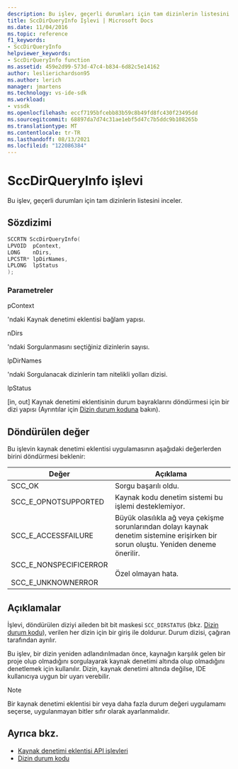 ```yaml
---
description: Bu işlev, geçerli durumları için tam dizinlerin listesini inceler.
title: SccDirQueryInfo Işlevi | Microsoft Docs
ms.date: 11/04/2016
ms.topic: reference
f1_keywords:
- SccDirQueryInfo
helpviewer_keywords:
- SccDirQueryInfo function
ms.assetid: 459e2d99-573d-47c4-b834-6d82c5e14162
author: leslierichardson95
ms.author: lerich
manager: jmartens
ms.technology: vs-ide-sdk
ms.workload:
- vssdk
ms.openlocfilehash: eccf7195bfcebb83b59c8b49fd8fc430f23495dd
ms.sourcegitcommit: 68897da7d74c31ae1ebf5d47c7b5ddc9b108265b
ms.translationtype: MT
ms.contentlocale: tr-TR
ms.lasthandoff: 08/13/2021
ms.locfileid: "122086384"
---
```

# <a name="sccdirqueryinfo-function"></a>SccDirQueryInfo işlevi
Bu işlev, geçerli durumları için tam dizinlerin listesini inceler.

## <a name="syntax"></a>Sözdizimi

```cpp
SCCRTN SccDirQueryInfo(
LPVOID  pContext,
LONG    nDirs,
LPCSTR* lpDirNames,
LPLONG  lpStatus
);
```

### <a name="parameters"></a>Parametreler
 pContext

'ndaki Kaynak denetimi eklentisi bağlam yapısı.

 nDirs

'ndaki Sorgulanmasını seçtiğiniz dizinlerin sayısı.

 lpDirNames

'ndaki Sorgulanacak dizinlerin tam nitelikli yolları dizisi.

 lpStatus

[in, out] Kaynak denetimi eklentisinin durum bayraklarını döndürmesi için bir dizi yapısı (Ayrıntılar için [Dizin durum koduna](../extensibility/directory-status-code-enumerator.md) bakın).

## <a name="return-value"></a>Döndürülen değer
 Bu işlevin kaynak denetimi eklentisi uygulamasının aşağıdaki değerlerden birini döndürmesi beklenir:

|Değer|Açıklama|
|-----------|-----------------|
|SCC_OK|Sorgu başarılı oldu.|
|SCC_E_OPNOTSUPPORTED|Kaynak kodu denetim sistemi bu işlemi desteklemiyor.|
|SCC_E_ACCESSFAILURE|Büyük olasılıkla ağ veya çekişme sorunlarından dolayı kaynak denetim sistemine erişirken bir sorun oluştu. Yeniden deneme önerilir.|
|SCC_E_NONSPECIFICERROR<br /><br /> SCC_E_UNKNOWNERROR|Özel olmayan hata.|

## <a name="remarks"></a>Açıklamalar
 İşlevi, döndürülen diziyi aileden bit bit maskesi `SCC_DIRSTATUS` (bkz. [Dizin durum kodu](../extensibility/directory-status-code-enumerator.md)), verilen her dizin için bir giriş ile doldurur. Durum dizisi, çağıran tarafından ayrılır.

 Bu işlev, bir dizin yeniden adlandırılmadan önce, kaynağın karşılık gelen bir proje olup olmadığını sorgulayarak kaynak denetimi altında olup olmadığını denetlemek için kullanılır. Dizin, kaynak denetimi altında değilse, IDE kullanıcıya uygun bir uyarı verebilir.

> [!NOTE]
> Bir kaynak denetimi eklentisi bir veya daha fazla durum değeri uygulamamı seçerse, uygulanmayan bitler sıfır olarak ayarlanmalıdır.

## <a name="see-also"></a>Ayrıca bkz.
- [Kaynak denetimi eklentisi API işlevleri](../extensibility/source-control-plug-in-api-functions.md)
- [Dizin durum kodu](../extensibility/directory-status-code-enumerator.md)
